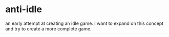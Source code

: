 # anti-idle

an early attempt at creating an idle game. I want to expand on this concept and try to create a more complete game.
